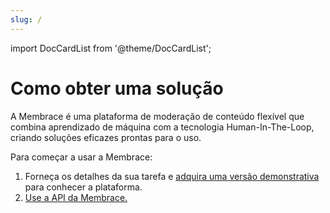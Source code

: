 ```yaml
---
slug: /
---
```


import DocCardList from '@theme/DocCardList';

# Como obter uma solução

A Membrace é uma plataforma de moderação de conteúdo flexível que combina aprendizado de máquina com a tecnologia Human-In-The-Loop, criando soluções eficazes prontas para o uso.

Para começar a usar a Membrace:

1. Forneça os detalhes da sua tarefa e [adquira uma versão demonstrativa](demo.md) para conhecer a plataforma.
2. [Use a API da Membrace.](api.md)

<DocCardList />